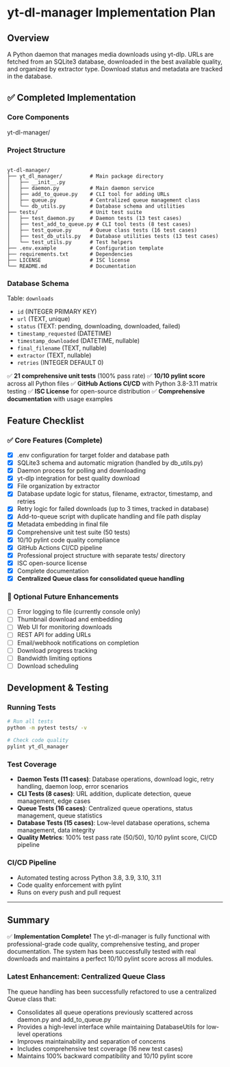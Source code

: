 # yt-dl-manager Implementation Plan

## Overview
A Python daemon that manages media downloads using yt-dlp. URLs are fetched from an SQLite3 database, downloaded in the best available quality, and organized by extractor type. Download status and metadata are tracked in the database.

## ✅ Completed Implementation

### Core Components
yt-dl-manager/
### Project Structure
```

yt-dl-manager/
├── yt_dl_manager/         # Main package directory
│   ├── __init__.py
│   ├── daemon.py          # Main daemon service
│   ├── add_to_queue.py    # CLI tool for adding URLs
│   ├── queue.py           # Centralized queue management class
│   └── db_utils.py        # Database schema and utilities
├── tests/                 # Unit test suite
│   ├── test_daemon.py     # Daemon tests (13 test cases)
│   ├── test_add_to_queue.py # CLI tool tests (8 test cases)
│   ├── test_queue.py      # Queue class tests (16 test cases)
│   ├── test_db_utils.py   # Database utilities tests (13 test cases)
│   └── test_utils.py      # Test helpers
├── .env.example           # Configuration template
├── requirements.txt       # Dependencies
├── LICENSE                # ISC license
└── README.md              # Documentation
```

### Database Schema
Table: `downloads`
- `id` (INTEGER PRIMARY KEY)
- `url` (TEXT, unique)
- `status` (TEXT: pending, downloading, downloaded, failed)
- `timestamp_requested` (DATETIME)
- `timestamp_downloaded` (DATETIME, nullable)
- `final_filename` (TEXT, nullable)
- `extractor` (TEXT, nullable)
- `retries` (INTEGER DEFAULT 0)

✅ **21 comprehensive unit tests** (100% pass rate)
✅ **10/10 pylint score** across all Python files
✅ **GitHub Actions CI/CD** with Python 3.8-3.11 matrix testing
✅ **ISC License** for open-source distribution
✅ **Comprehensive documentation** with usage examples

## Feature Checklist

### ✅ Core Features (Complete)
- [x] .env configuration for target folder and database path
- [x] SQLite3 schema and automatic migration (handled by db_utils.py)
- [x] Daemon process for polling and downloading
- [x] yt-dlp integration for best quality download
- [x] File organization by extractor
- [x] Database update logic for status, filename, extractor, timestamp, and retries
- [x] Retry logic for failed downloads (up to 3 times, tracked in database)
- [x] Add-to-queue script with duplicate handling and file path display
- [x] Metadata embedding in final file
- [x] Comprehensive unit test suite (50 tests)
- [x] 10/10 pylint code quality compliance
- [x] GitHub Actions CI/CD pipeline
- [x] Professional project structure with separate tests/ directory
- [x] ISC open-source license
- [x] Complete documentation
- [x] **Centralized Queue class for consolidated queue handling**

### 🔮 Optional Future Enhancements
- [ ] Error logging to file (currently console only)
- [ ] Thumbnail download and embedding
- [ ] Web UI for monitoring downloads
- [ ] REST API for adding URLs
- [ ] Email/webhook notifications on completion
- [ ] Download progress tracking
- [ ] Bandwidth limiting options
- [ ] Download scheduling

## Development & Testing

### Running Tests
```bash
# Run all tests
python -m pytest tests/ -v

# Check code quality
pylint yt_dl_manager
```

### Test Coverage
- **Daemon Tests (11 cases)**: Database operations, download logic, retry handling, daemon loop, error scenarios
- **CLI Tests (8 cases)**: URL addition, duplicate detection, queue management, edge cases
- **Queue Tests (16 cases)**: Centralized queue operations, status management, queue statistics
- **Database Tests (15 cases)**: Low-level database operations, schema management, data integrity
- **Quality Metrics**: 100% test pass rate (50/50), 10/10 pylint score, CI/CD pipeline

### CI/CD Pipeline
- Automated testing across Python 3.8, 3.9, 3.10, 3.11
- Code quality enforcement with pylint
- Runs on every push and pull request

---

## Summary
✅ **Implementation Complete!** The yt-dl-manager is fully functional with professional-grade code quality, comprehensive testing, and proper documentation. The system has been successfully tested with real downloads and maintains a perfect 10/10 pylint score across all modules.

### Latest Enhancement: Centralized Queue Class
The queue handling has been successfully refactored to use a centralized Queue class that:
- Consolidates all queue operations previously scattered across daemon.py and add_to_queue.py
- Provides a high-level interface while maintaining DatabaseUtils for low-level operations
- Improves maintainability and separation of concerns
- Includes comprehensive test coverage (16 new test cases)
- Maintains 100% backward compatibility and 10/10 pylint score
